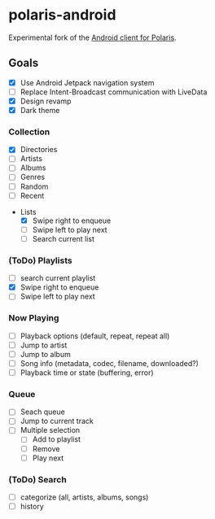 # polaris-android
Experimental fork of the [Android client for Polaris](https://github.com/agersant/polaris-android).

## Goals
- [x] Use Android Jetpack navigation system
- [ ] Replace Intent-Broadcast communication with LiveData
- [x] Design revamp
- [x] Dark theme

### Collection
- [x] Directories
- [ ] Artists
- [ ] Albums
- [ ] Genres
- [ ] Random
- [ ] Recent
- Lists
  - [x] Swipe right to enqueue
  - [ ] Swipe left to play next
  - [ ] Search current list

### (ToDo) Playlists
- [ ] search current playlist
- [x] Swipe right to enqueue
- [ ] Swipe left to play next

### Now Playing
- [ ] Playback options (default, repeat, repeat all)
- [ ] Jump to artist
- [ ] Jump to album
- [ ] Song info (metadata, codec, filename, downloaded?)
- [ ] Playback time or state (buffering, error)

### Queue
- [ ] Seach queue
- [ ] Jump to current track
- [ ] Multiple selection
    - [ ] Add to playlist
    - [ ] Remove
    - [ ] Play next

### (ToDo) Search
- [ ] categorize (all, artists, albums, songs)
- [ ] history
